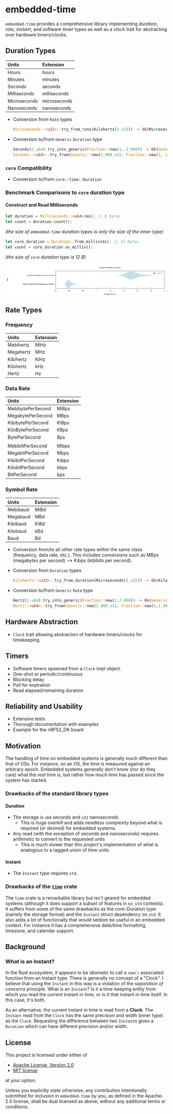 # embedded-time

`embedded-time` provides a comprehensive library implementing _duration_, _rate_, _instant_, and software _timer_ types as well as a _clock_ trait for abstracting over hardware timers/clocks.

## Duration Types

| Units        | Extension    |
| :----------- | :----------- |
| Hours        | hours        |
| Minutes      | minutes      |
| Seconds      | seconds      |
| Milliseconds | milliseconds |
| Microseconds | microseconds |
| Nanoseconds  | nanoseconds  |

- Conversion from `Rate` types
    ```rust
    Microseconds::<u32>::try_from_rate(Kilohertz(2_u32)) -> Ok(Microseconds(500_u32))
    ```

- Conversion to/from `Generic` `Duration` type

    ```rust
    Seconds(2_u64).try_into_generic(Fraction::new(1, 2_000)) -> Ok(Generic::new(4_000_u32, Fraction::new(1, 2_000))))
    Seconds::<u64>::try_from(Generic::new(2_000_u32, Fraction::new(1, 1_000))) -> Ok(Seconds(2_u64))
    ```

### `core` Compatibility

- Conversion to/from `core::time::Duration`

### Benchmark Comparisons to `core` duration type

#### Construct and Read Milliseconds

```rust
let duration = Milliseconds::<u64>(ms); // 8 bytes
let count = duration.count();
```

_(the size of `embedded-time` duration types is only the size of the inner type)_

```rust
let core_duration = Duration::from_millis(ms); // 12 bytes
let count = core_duration.as_millis();
```

_(the size of `core` duration type is 12 B)_

![](resources/duration_violin_v0.7.0.svg)

## Rate Types

### Frequency
| Units             | Extension |
| :---------------- | :-------- |
| Mebihertz         | MiHz      |
| Megahertz         | MHz       |
| Kibihertz         | KiHz      |
| Kilohertz         | kHz       |
| Hertz             | Hz        |

### Data Rate
| Units             | Extension |
| :---------------- | :-------- |
| MebibytePerSecond | MiBps     |
| MegabytePerSecond | MBps      |
| KibibytePerSecond | KiBps     |
| KiloBytePerSecond | KBps      |
| BytePerSecond     | Bps       |
|                   |           |
| MebibitPerSecond  | Mibps     |
| MegabitPerSecond  | Mbps      |
| KibibitPerSecond  | Kibps     |
| KilobitPerSecond  | kbps      |
| BitPerSecond      | bps       |

### Symbol Rate
| Units             | Extension |
| :---------------- | :-------- |
| Mebibaud          | MiBd      |
| Megabaud          | MBd       |
| Kibibaud          | KiBd      |
| Kilobaud          | kBd       |
| Baud              | Bd        |

- Conversion from/to all other rate types within the same class (frequency, data rate, etc.). This includes conversions such as MBps (megabytes per second) --> Kibps (kibibits per second).

- Conversion from `Duration` types

    ```rust
    Kilohertz::<u32>::try_from_duration(Microseconds(2_u32)) -> Ok(Kilohertz(500_u32))
    ```

- Conversion to/from `Generic` `Rate` type

    ```rust
    Hertz(2_u64).try_into_generic(Fraction::new(1,2_000)) -> Ok(Generic::new(4_000_u32, Fraction::new(1,2_000))))
    Hertz::<u64>::try_from(Generic::new(2_000_u32, Fraction::new(1,1_000))) -> Ok(Hertz(2_u64))
    ```

## Hardware Abstraction

- `Clock` trait allowing abstraction of hardware timers/clocks for timekeeping.

## Timers

- Software timers spawned from a `Clock` impl object.
- One-shot or periodic/continuous
- Blocking delay
- Poll for expiration
- Read elapsed/remaining duration

## Reliability and Usability
- Extensive tests
- Thorough documentation with examples
- Example for the nRF52_DK board

## Motivation
The handling of time on embedded systems is generally much different than that of OSs. For instance, on an OS, the time is measured against an arbitrary epoch. Embedded systems generally don't know (nor do they care) what the *real* time is, but rather how much time has passed since the system has started.
 
### Drawbacks of the standard library types
#### Duration
- The storage is `u64` seconds and `u32` nanoseconds.
  - This is huge overkill and adds needless complexity beyond what is required (or desired) for embedded systems.
- Any read (with the exception of seconds and nanoseconds) requires arithmetic to convert to the requested units
  - This is much slower than this project's implementation of what is analogous to a tagged union of time units.
#### Instant
- The `Instant` type requires `std`.

### Drawbacks of the [`time`](https://crates.io/crates/time) crate
The `time` crate is a remarkable library but isn't geared for embedded systems (although it does support a subset of features in `no_std` contexts). It suffers from some of the same drawbacks as the core::Duration type (namely the storage format) and the `Instant` struct dependency on `std`. It also adds a lot of functionally that would seldom be useful in an embedded context. For instance it has a comprehensive date/time formatting, timezone, and calendar support.

## Background
### What is an Instant?
In the Rust ecosystem, it appears to be idiomatic to call a `now()` associated function from an Instant type. There is generally no concept of a "Clock". I believe that using the `Instant` in this way is a violation of the *separation of concerns* principle. What is an `Instant`? Is it a time-keeping entity from which you read the current instant in time, or is it that instant in time itself. In this case, it's both.

As an alternative, the current instant in time is read from a **Clock**. The `Instant` read from the `Clock` has the same precision and width (inner type) as the `Clock`. Requesting the difference between two `Instant`s gives a `Duration` which can have different precision and/or width.

## License
This project is licensed under either of
- [Apache License, Version 2.0](https://github.com/time-rs/time/blob/master/LICENSE-Apache)
- [MIT license](https://github.com/time-rs/time/blob/master/LICENSE-MIT)

at your option.

Unless you explicitly state otherwise, any contribution intentionally submitted for inclusion in `embedded-time` by you, as defined in the Apache-2.0 license, shall be dual licensed as above, without any additional terms or conditions.
